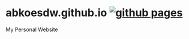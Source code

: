 # abkoesdw.github.io [![github pages](https://github.com/abkoesdw/abkoesdw.github.io/actions/workflows/gh-pages.yml/badge.svg?branch=gh-pages)](https://github.com/abkoesdw/abkoesdw.github.io/actions/workflows/gh-pages.yml)

My Personal Website
